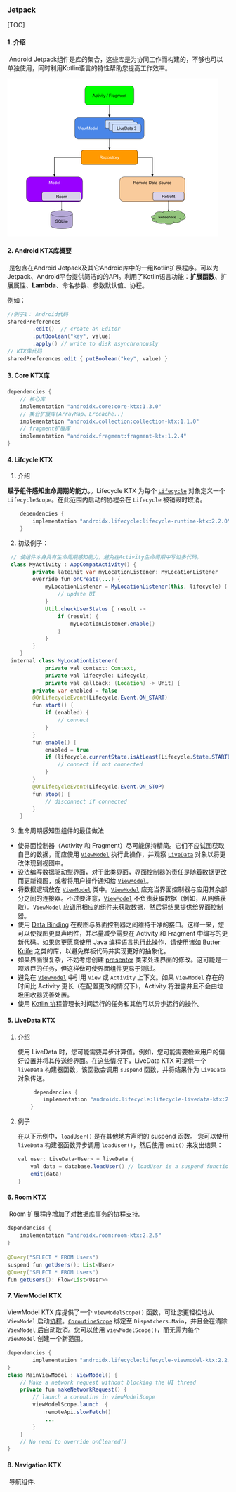 ### Jetpack

[TOC]

#### 1. 介绍

​	Android Jetpack组件是库的集合，这些库是为协同工作而构建的，不够也可以单独使用，同时利用Kotlin语言的特性帮助您提高工作效率。

<img src="images/arch_jetpack.png" alt="jetpact" style="zoom:50%;" />

#### 2. Android KTX库概要 

​	是包含在Android Jetpack及其它Android库中的一组Kotlin扩展程序。可以为Jetpack、Android平台提供简洁的的API。利用了Kotlin语言功能：**扩展函数**、扩展属性、**Lambda**、命名参数、参数默认值、协程。

例如：

```java
//例子1： Android代码
sharedPreferences
        .edit()  // create an Editor
        .putBoolean("key", value)
        .apply() // write to disk asynchronously
// KTX库代码
sharedPreferences.edit { putBoolean("key", value) }
```

#### 3. Core KTX库

```java
dependencies {
    // 核心库 
    implementation "androidx.core:core-ktx:1.3.0"
    // 集合扩展库(ArrayMap、Lrccache..)  
    implementation "androidx.collection:collection-ktx:1.1.0"
    // fragment扩展库  
    implementation "androidx.fragment:fragment-ktx:1.2.4"
}
```

#### 4. Lifcycle KTX

1.  介绍

   **赋予组件感知生命周期的能力。**。Lifecycle KTX 为每个 [`Lifecycle`](https://developer.android.google.cn/topic/libraries/architecture/lifecycle) 对象定义一个 `LifecycleScope`。在此范围内启动的协程会在 `Lifecycle` 被销毁时取消。

```java
    dependencies {
        implementation "androidx.lifecycle:lifecycle-runtime-ktx:2.2.0"
    }
```

2. 初级例子：

```java
 // 使组件本身具有生命周期感知能力，避免在Activity生命周期中写过多代码。
 class MyActivity : AppCompatActivity() {
        private lateinit var myLocationListener: MyLocationListener
        override fun onCreate(...) {
            myLocationListener = MyLocationListener(this, lifecycle) { location ->
                // update UI
            }
            Util.checkUserStatus { result ->
                if (result) {
                    myLocationListener.enable()
                }
            }
        }
    }
 internal class MyLocationListener(
            private val context: Context,
            private val lifecycle: Lifecycle,
            private val callback: (Location) -> Unit) {
        private var enabled = false
        @OnLifecycleEvent(Lifecycle.Event.ON_START)
        fun start() {
            if (enabled) {
                // connect
            }
        }
        fun enable() {
            enabled = true
            if (lifecycle.currentState.isAtLeast(Lifecycle.State.STARTED)) {
                // connect if not connected
            }
        }
        @OnLifecycleEvent(Lifecycle.Event.ON_STOP)
        fun stop() {
            // disconnect if connected
        }
    }
```

3. 生命周期感知型组件的最佳做法

- 使界面控制器（Activity 和 Fragment）尽可能保持精简。它们不应试图获取自己的数据，而应使用 [`ViewModel`](https://developer.android.google.cn/reference/androidx/lifecycle/ViewModel) 执行此操作，并观察 [`LiveData`](https://developer.android.google.cn/reference/androidx/lifecycle/LiveData) 对象以将更改体现到视图中。
- 设法编写数据驱动型界面，对于此类界面，界面控制器的责任是随着数据更改而更新视图，或者将用户操作通知给 [`ViewModel`](https://developer.android.google.cn/reference/androidx/lifecycle/ViewModel)。
- 将数据逻辑放在 [`ViewModel`](https://developer.android.google.cn/reference/androidx/lifecycle/ViewModel) 类中。[`ViewModel`](https://developer.android.google.cn/reference/androidx/lifecycle/ViewModel) 应充当界面控制器与应用其余部分之间的连接器。不过要注意，[`ViewModel`](https://developer.android.google.cn/reference/androidx/lifecycle/ViewModel) 不负责获取数据（例如，从网络获取）。[`ViewModel`](https://developer.android.google.cn/reference/androidx/lifecycle/ViewModel) 应调用相应的组件来获取数据，然后将结果提供给界面控制器。
- 使用 [Data Binding](https://developer.android.google.cn/topic/libraries/data-binding) 在视图与界面控制器之间维持干净的接口。这样一来，您可以使视图更具声明性，并尽量减少需要在 Activity 和 Fragment 中编写的更新代码。如果您更愿意使用 Java 编程语言执行此操作，请使用诸如 [Butter Knife](http://jakewharton.github.io/butterknife/) 之类的库，以避免样板代码并实现更好的抽象化。
- 如果界面很复杂，不妨考虑创建 [presenter](http://www.gwtproject.org/articles/mvp-architecture.html#presenter) 类来处理界面的修改。这可能是一项艰巨的任务，但这样做可使界面组件更易于测试。
- 避免在 [`ViewModel`](https://developer.android.google.cn/reference/androidx/lifecycle/ViewModel) 中引用 `View` 或 `Activity` 上下文。如果 `ViewModel` 存在的时间比 Activity 更长（在配置更改的情况下），Activity 将泄露并且不会由垃圾回收器妥善处置。
- 使用 [Kotlin 协程](https://developer.android.google.cn/topic/libraries/architecture/coroutines)管理长时间运行的任务和其他可以异步运行的操作。

#### 5. LiveData KTX

1. 介绍

   使用 LiveData 时，您可能需要异步计算值。例如，您可能需要检索用户的偏好设置并将其传送给界面。在这些情况下，LiveData KTX 可提供一个 `liveData` 构建器函数，该函数会调用 `suspend` 函数，并将结果作为 `LiveData` 对象传送。

   ```java
        dependencies {
           implementation "androidx.lifecycle:lifecycle-livedata-ktx:2.2.0"
       }
   ```

2. 例子

   在以下示例中，`loadUser()` 是在其他地方声明的 suspend 函数。 您可以使用 `liveData` 构建器函数异步调用 `loadUser()`，然后使用 `emit()` 来发出结果：

   ```java
   val user: LiveData<User> = liveData {
       val data = database.loadUser() // loadUser is a suspend function.
       emit(data)
   }
   ```



#### 6. Room KTX

​	Room 扩展程序增加了对数据库事务的协程支持。

```java
dependencies {
    implementation "androidx.room:room-ktx:2.2.5"
}

@Query("SELECT * FROM Users")
suspend fun getUsers(): List<User>
@Query("SELECT * FROM Users")
fun getUsers(): Flow<List<User>>
```



#### 7. ViewModel KTX

ViewModel KTX 库提供了一个 `viewModelScope()` 函数，可让您更轻松地从 `ViewModel` 启动[协程](https://developer.android.google.cn/kotlin/coroutines)。[`CoroutineScope`](https://kotlin.github.io/kotlinx.coroutines/kotlinx-coroutines-core/kotlinx.coroutines/-coroutine-scope/) 绑定至 `Dispatchers.Main`，并且会在清除 `ViewModel` 后自动取消。您可以使用 `viewModelScope()`，而无需为每个 `ViewModel` 创建一个新范围。

```java
dependencies {
        implementation "androidx.lifecycle:lifecycle-viewmodel-ktx:2.2.0"
}
class MainViewModel : ViewModel() {
    // Make a network request without blocking the UI thread
    private fun makeNetworkRequest() {
        // launch a coroutine in viewModelScope
        viewModelScope.launch  {
            remoteApi.slowFetch()
            ...
        }
    }
    // No need to override onCleared()
}
```

#### 8. Navigation KTX

​	导航组件.